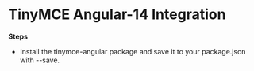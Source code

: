 #     **TinyMCE Angular-14 Integration**

**Steps**

- Install the tinymce-angular package and save it to your package.json with --save.
